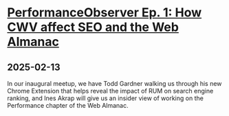 # [PerformanceObserver Ep. 1: How CWV affect SEO and the Web Almanac](https://performanceobserver.dev/events/ep-1-how-cwv-affect-seo-and-the-web-almanac/)
      
## 2025-02-13
      
In our inaugural meetup, we have Todd Gardner walking us through his new Chrome Extension that helps reveal the impact of RUM on search engine ranking, and Ines Akrap will give us an insider view of working on the Performance chapter of the Web Almanac.
